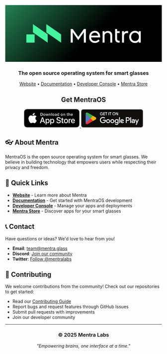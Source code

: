<div align="center">
  <img width="600" alt="Mentra" src="banner2.png" />
  
  <h3>The open source operating system for smart glasses</h3>
  
  <p>
    <a href="https://mentra.glass">Website</a> •
    <a href="https://docs.mentra.glass">Documentation</a> •
    <a href="https://console.mentra.glass">Developer Console</a> •
    <a href="https://apps.mentra.glass">Mentra Store</a>
  </p>
</div>

<div align="center">
  <h2>Get MentraOS</h2>
  
  <a href="https://apps.apple.com/us/app/mentra-the-smart-glasses-app/id6747363193">
    <img src="appstorebadge.svg" alt="Download on the App Store" width="180">
  </a>
  <a href="https://play.google.com/store/apps/details?id=com.mentra.mentra">
    <img src="googleplaybadge.png" alt="Get it on Google Play" width="200">
  </a>
</div>

## 👓 About Mentra

MentraOS is the open source operating system for smart glasses. We believe in building technology that empowers users while respecting their privacy and freedom.

## 🔗 Quick Links

- **[Website](https://mentra.glass)** - Learn more about Mentra
- **[Documentation](https://docs.mentra.glass)** - Get started with MentraOS development
- **[Developer Console](https://console.mentra.glass)** - Manage your apps and deployments
- **[Mentra Store](https://apps.mentra.glass)** - Discover apps for your smart glasses

## 📞 Contact

Have questions or ideas? We'd love to hear from you!

- **Email**: [team@mentra.glass](mailto:team@mentra.glass)
- **Discord**: [Join our community](http://mentra.glass/discord)
- **Twitter**: [Follow @mentralabs](https://x.com/mentralabs)

## 🤝 Contributing

We welcome contributions from the community! Check out our repositories to get started:

- Read our [Contributing Guide](https://docs.mentra.glass/contributing/)
- Report bugs and request features through GitHub Issues
- Submit pull requests with improvements
- Join our developer community

---

<div align="center">
  <h3>© 2025 Mentra Labs</h3>
  <p><em>"Empowering brains, one interface at a time."</em></p>
</div>
